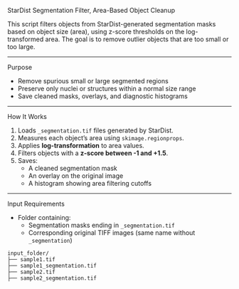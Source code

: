 StarDist Segmentation Filter, Area-Based Object Cleanup

This script filters objects from StarDist-generated segmentation masks based on object size (area), using z-score thresholds on the log-transformed area. The goal is to remove outlier objects that are too small or too large.

---

Purpose

- Remove spurious small or large segmented regions
- Preserve only nuclei or structures within a normal size range
- Save cleaned masks, overlays, and diagnostic histograms

---

How It Works

1. Loads `_segmentation.tif` files generated by StarDist.
2. Measures each object’s area using `skimage.regionprops`.
3. Applies **log-transformation** to area values.
4. Filters objects with a **z-score between -1 and +1.5**.
5. Saves:
   - A cleaned segmentation mask
   - An overlay on the original image
   - A histogram showing area filtering cutoffs

---

Input Requirements

- Folder containing:
  - Segmentation masks ending in `_segmentation.tif`
  - Corresponding original TIFF images (same name without `_segmentation`)

```text
input_folder/
├── sample1.tif
├── sample1_segmentation.tif
├── sample2.tif
├── sample2_segmentation.tif
